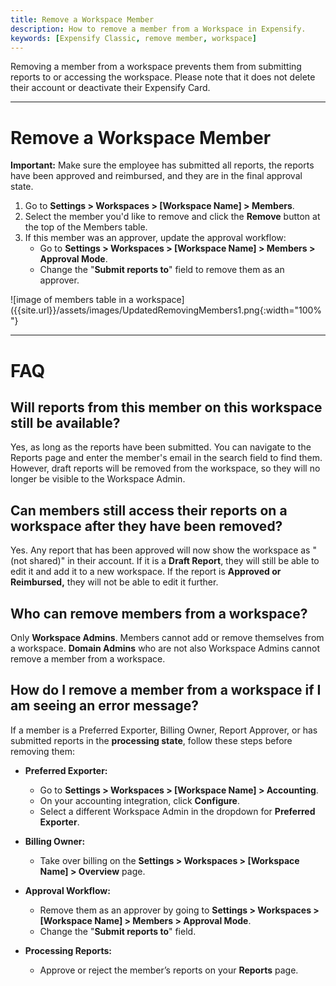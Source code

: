 ```yaml
---
title: Remove a Workspace Member
description: How to remove a member from a Workspace in Expensify.
keywords: [Expensify Classic, remove member, workspace]
---
```

<div id="expensify-classic" markdown="1">

Removing a member from a workspace prevents them from submitting reports to or accessing the workspace. Please note that it does not delete their account or deactivate their Expensify Card.

---

# Remove a Workspace Member

**Important:** Make sure the employee has submitted all reports, the reports have been approved and reimbursed, and they are in the final approval state.

1. Go to **Settings > Workspaces > [Workspace Name] > Members**.
2. Select the member you'd like to remove and click the **Remove** button at the top of the Members table.
3. If this member was an approver, update the approval workflow:
   - Go to **Settings > Workspaces > [Workspace Name] > Members > Approval Mode**.
   - Change the "**Submit reports to**" field to remove them as an approver.

![image of members table in a workspace]({{site.url}}/assets/images/UpdatedRemovingMembers1.png{:width="100%"}

---

# FAQ

## Will reports from this member on this workspace still be available?
Yes, as long as the reports have been submitted. You can navigate to the Reports page and enter the member's email in the search field to find them. However, draft reports will be removed from the workspace, so they will no longer be visible to the Workspace Admin.

## Can members still access their reports on a workspace after they have been removed?
Yes. Any report that has been approved will now show the workspace as "(not shared)" in their account. If it is a **Draft Report**, they will still be able to edit it and add it to a new workspace. If the report is **Approved or Reimbursed,** they will not be able to edit it further.

## Who can remove members from a workspace?
Only **Workspace Admins**. Members cannot add or remove themselves from a workspace. **Domain Admins** who are not also Workspace Admins cannot remove a member from a workspace.

## How do I remove a member from a workspace if I am seeing an error message?
If a member is a Preferred Exporter, Billing Owner, Report Approver, or has submitted reports in the **processing state**, follow these steps before removing them:

- **Preferred Exporter:**
  - Go to **Settings > Workspaces > [Workspace Name] > Accounting**.
  - On your accounting integration, click **Configure**.
  - Select a different Workspace Admin in the dropdown for **Preferred Exporter**.

- **Billing Owner:**
  - Take over billing on the **Settings > Workspaces > [Workspace Name] > Overview** page.

- **Approval Workflow:**
  - Remove them as an approver by going to **Settings > Workspaces > [Workspace Name] > Members > Approval Mode**.
  - Change the "**Submit reports to**" field.

- **Processing Reports:**
  - Approve or reject the member’s reports on your **Reports** page.

</div>
